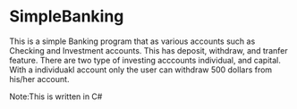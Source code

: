 # SimpleBanking
This is a simple Banking program  that as various accounts such as Checking and Investment accounts. This has deposit, withdraw, and tranfer feature. There are two type of investing acccounts individual, and capital. With a individuakl account only the user can withdraw 500 dollars from his/her account. 

Note:This is written in C# 

